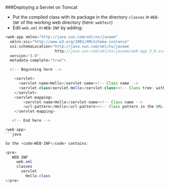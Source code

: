 ###Deploying a Servlet on Tomcat

* Put the compiled class with its package in the directory <code>classes</code> in <code>WEB-INF</code> of the working web directory (here: <code>webTest</code>)
* Edit <code>web.xml</code> in <code>WEB-INF</code> by adding:

```java
<web-app xmlns="http://java.sun.com/xml/ns/javaee"
  xmlns:xsi="http://www.w3.org/2001/XMLSchema-instance"
  xsi:schemaLocation="http://java.sun.com/xml/ns/javaee
                      http://java.sun.com/xml/ns/javaee/web-app_3_0.xsd"
  version="3.0"
  metadata-complete="true">  

  <!-- Beginning here -->

    <servlet>
      <servlet-name>Hello</servlet-name><!-- Class name -->
      <servlet-class>servlet.Hello</servlet-class><!-- Class tree: with the package -->
    </servlet>
    <servlet-mapping>
        <servlet-name>Hello</servlet-name><!-- Class name -->
        <url-pattern>/Hello</url-pattern><!-- Class pattern in the URL-->
    </servlet-mapping>

   <!-- End here -->

<web-app>
```java

So the <code>WEB-INF</code> contains:

<pre>
   WEB-INF
     web.xml
     classes
       servlet
         Hello.class
</pre>

